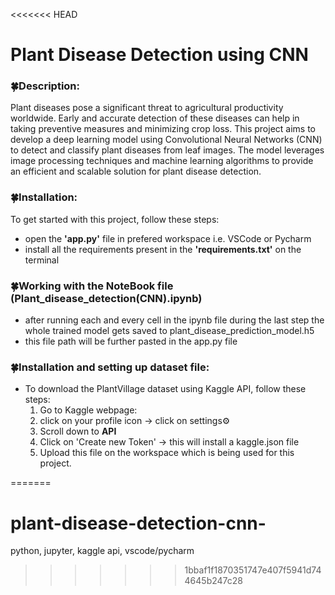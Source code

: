 <<<<<<< HEAD
# Plant Disease Detection using CNN

### 🍀Description:

Plant diseases pose a significant threat to agricultural productivity worldwide. 
Early and accurate detection of these diseases can help in taking preventive measures and minimizing crop loss. 
This project aims to develop a deep learning model using Convolutional Neural Networks (CNN) to detect and 
classify plant diseases from leaf images. The model leverages image processing techniques and machine learning algorithms 
to provide an efficient and scalable solution for plant disease detection.

### 🍀Installation:

To get started with this project, follow these steps:

- open the **'app.py'** file in prefered workspace i.e. VSCode or Pycharm
- install all the requirements present in the **'requirements.txt'** on the terminal

### 🍀Working with the NoteBook file (Plant_disease_detection(CNN).ipynb)
- after running each and every cell in the ipynb file during the last step the whole trained model gets saved
  to plant_disease_prediction_model.h5
- this file path will be further pasted in the app.py file

### 🍀Installation and setting up dataset file:
- To download the PlantVillage dataset using Kaggle API, follow these steps:
  1. Go to Kaggle webpage:
  2. click on your profile icon -> click on settings⚙️
  3. Scroll down to **API**
  4. Click on 'Create new Token' -> this will install a kaggle.json file
  5. Upload this file on the workspace which is being used for this project.
  



=======
# plant-disease-detection-cnn-
python, jupyter, kaggle api, vscode/pycharm
>>>>>>> 1bbaf1f1870351747e407f5941d744645b247c28

